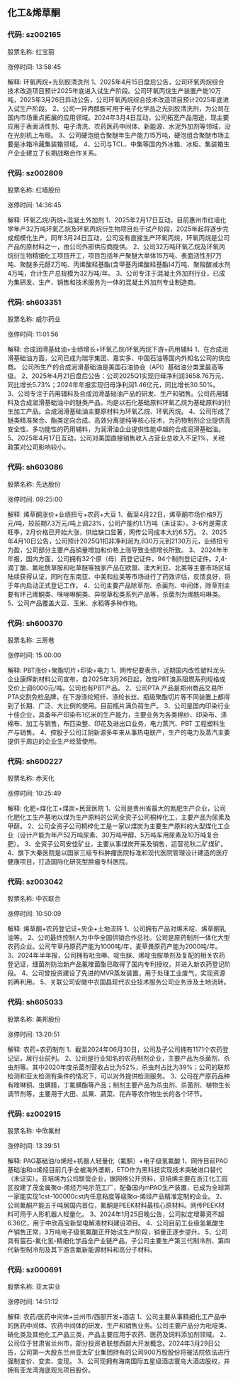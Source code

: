 ## 化工&烯草酮

### 代码: sz002165

股票名称: 红宝丽

涨停时间: 13:58:45

解释: 环氧丙烷+光刻胶清洗剂
1、2025年4月15日盘后公告，公司环氧丙烷综合技术改造项目预计2025年底进入试生产阶段。公司环氧丙烷生产装置产能10万吨，2025年3月26日异动公告，公司环氧丙烷综合技术改造项目预计2025年底进入试生产阶段。
2、公司一异丙醇胺可用于电子化学品之光刻胶清洗剂，为公司在国内市场重点拓展的应用领域。2024年3月4日互动，公司拓宽产品用途，现主要应用于表面活性剂、电子清洗、农药医药中间体、新能源、水泥外加剂等领域，没在光刻机上布局。
3、公司硬泡组合聚醚年生产能力15万吨，硬泡组合聚醚市场主要是冰箱冷藏集装箱领域。
4、公司与TCL、中集等国内外冰箱、冰柜、集装箱生产企业建立了长期战略合作关系。

### 代码: sz002809

股票名称: 红墙股份

涨停时间: 14:36:45

解释: 环氧乙烷/丙烷+混凝土外加剂
1、2025年2月17日互动，目前惠州市红墙化学年产32万吨环氧乙烷及环氧丙烷衍生物项目处于试产阶段，2025年起将逐步完成规模化生产。同年3月24日互动，公司没有直接生产环氧丙烷，环氧丙烷是公司产品的原材料之一，由公司外部供应商提供。
2、公司32万吨环氧乙烷及环氧丙烷衍生物精细化工项目开工，项目包括年产聚醚大单体15万吨、表面活性剂7万吨、聚醚多元醇2万吨、丙烯酸羟基酯(含甲基丙烯酸羟基酯)4万吨、聚羧酸减水剂4万吨，合计生产总规模为32万吨/年。
3、公司专注于混凝土外加剂行业，已成为集研发、生产、销售和技术服务为一体的混凝土外加剂专业制造商。

### 代码: sh603351

股票名称: 威尔药业

涨停时间: 11:01:56

解释: 合成润滑基础油+业绩增长+环氧乙烷/环氧丙烷下游+药用辅料
1、在合成润滑基础油方面，公司已成为瑞孚集团、嘉实多、中国石油等国内外知名公司的供应商。 公司所生产的合成润滑基础油是美国石油协会（API）基础油分类里最高等级。
2、2025年4月21日盘后公告：公司2025Q1实现归母净利润3658.76万元，同比增长5.73%；2024年年报实现归母净利润1.46亿元，同比增长30.50%。
3、公司专注于药用辅料及合成润滑基础油产品的研发、生产和销售。公司药用辅料及合成润滑基础油中的醚类产品，均是以石化基础原料环氧乙烷为基础原料的衍生加工产品。合成润滑基础油主要原材料为环氧乙烷、环氧丙烷。
4、公司形成了醚类精准聚合、酯类定向合成、高效分离提纯等核心技术，为药物制剂企业提供高安全性、多功能性的药用辅料，为润滑油企业提供性能卓越的合成润滑基础油。
5、2025年4月17日互动，公司对美国直接销售收入占营业总收入不足1%，关税政策对公司影响较小。

### 代码: sh603086

股票名称: 先达股份

涨停时间: 09:25:00

解释: 烯草酮涨价+业绩扭亏+农药+大豆
1、截至4月22日，烯草酮市场价格9万元/吨，较前期7.3万元/吨上调23%，公司产能约1.1万吨（未证实）。3-6月是需求旺季，2月价格已开始大涨，供给缺口显著，网传公司成本大约6.5万。
2、2025年4月10日公告，公司预计2025Q1扣非净利润为,830万元到2130万元，业绩扭亏为盈，公司部分主要产品销量增加和价格上涨导致业绩增长所致。
3、 2024年半年报，国内方面，公司拥有32个原（母）药登记证件，94个制剂登记证件。2,4-滴丁酸、氟吡酰草胺和吡草醚等独家产品在欧盟、澳大利亚、北美等主要市场区域陆续获得认证，同时在东南亚、中美和拉美等市场进行了药效评估，反馈良好，将于年内启动正式登记工作。
4、公司主要产品除草剂、杀菌剂、中间体，除草剂主要有环己烯酮类、咪唑啉酮类、异噁草松类系列产品等，杀菌剂为烯酰吗啉类。
5、公司产品覆盖大豆、玉米、水稻等多种作物。

### 代码: sh600370

股票名称: 三房巷

涨停时间: 15:00:00

解释: PBT涨价+聚酯切片+印染+电力
1、网传纪要表示，近期国内改性塑料龙头企业康辉新材料公司宣布，自2025年3月26日起，改性PBT溴系阻燃系列规格成交价上调6000元/吨。公司也有PBT产品。
2、公司PTA 产品是郑州商品交易所PTA交割免检品牌，在下游涤纶短纤、涤纶长丝、瓶级聚酯切片等不同装置上都得到了长期、广泛、大比例的使用。目前瓶片满负荷生产。
3、公司是国内印染行业十佳企业，具备年产印染布1亿米的生产能力，主要业务为各类棉纱、印染布、涤棉布、加工与销售，布匹染整、印花及进出口业务，电力蒸汽、PBT 工程塑料生产与销售。
4、控股子公司江阴新源多年来从事热电联产，生产的电力及蒸汽主要提供于周边的企业生产经营使用。

### 代码: sh600227

股票名称: 赤天化

涨停时间: 10:25:49

解释: 化肥+煤化工+煤炭+民营医院
1、公司是贵州省最大的氮肥生产企业，公司化肥化工生产基地以煤为生产原料的公司全资子公司桐梓化工，主要产品为尿素及甲醇。
2、公司全资子公司桐梓化工是一家以煤炭为主要生产原料的大型煤化工企业（设计产能为年产52万吨尿素、30万吨甲醇、5万吨车用尿素及10万吨复合肥）。
3、全资子公司安佳矿业，主要从事煤炭开采及销售，运营花秋二矿煤矿。
4、旗下大秦医院是以国家三级专科肿瘤医院标准和现代医院管理设计建造的医疗健康项目，打造国际化研究型肿瘤专科医院。

### 代码: sz003042

股票名称: 中农联合

涨停时间: 10:50:09

解释: 烯草酮+农药登记证+央企+土地流转
1、公司拥有产品对烯禾啶、烯草酮乳油等。
2、公司最终控制人为中华全国供销合作总社。公司是原药制剂一体化大型农药企业。公司苄草丹原药产能为1000吨/年，麦草畏原药产能为2000吨/年。
3、2024年半年报，公司拥有吡虫啉、啶虫脒、烯啶虫胺单剂及复配的相关农药登记证，细菌剂防治新产品氟喹菌酯已取得了国内专利授权，并进入新农药登记阶段。
4、公司曾投资建设了先进的MVR蒸发装置，用于处理工业废气，实现资源的再利用。
5、关联公司安徽中农国昌现代农业技术服务公司业务涉及土地流转。

### 代码: sh605033

股票名称: 美邦股份

涨停时间: 13:20:51

解释: 农药+农药制剂
1、截至2024年06月30日，公司及子公司拥有1171个农药登记证，居行业前列。
2、公司是行业知名的农药制剂企业，主要产品为杀菌剂、杀虫剂等。其中2020年度杀菌剂营收占比为52%，杀虫剂占比为39%；公司的联邦检测和亚太检测有条件的情况下，可以对外提供检测服务。
3、公司在产原药品种有喹啉铜、虫螨腈，丁氟螨酯等产品；制剂主要产品为杀虫剂、杀菌剂、植物生长调节剂等，主要用于大田、瓜果、蔬菜、花卉等农作物生长的各个环节。

### 代码: sz002915

股票名称: 中欣氟材

涨停时间: 13:39:51

解释: PAO基础油/α烯烃+机器人轻量化（氟酮）+电子级氢氟酸
1、网传目前PAO基础油和α烯烃目前几乎全被海外垄断，ETO作为黑科技实现技术突破进口替代（未证实）。亚培烯为公司联营企业，据网络公开资料，亚培烯主要在浙江化工园区投建了茂金属聚α-烯烃万吨示范工厂，配备国内mPAO生产装置，已成为全球第一家能实现1cst-100000cst内任意粘度等级聚α-烯烃产品精准定制的企业。
2、公司氟酮产能五千吨居国内首位，氟酮是PEEK材料最核心原材料。网传PEEK材料可用于人形机器人轻量化。
3、2024年1月25日晚公告，公司拟定增募资不超6.36亿，用于中欣高宝新型电解液材料建设项目。
4、公司目前工业级氢氟酸生产销售正常，3万吨电子级氢氟酸正开始试生产阶段，销量正逐步提升。
5、公司具有萤石-氟化氢-精细化学品全产业链产品，子公司主要生产第三代制冷剂、第四代新型制冷剂及其下游含氟新能源材料和高分子材料。

### 代码: sz000691

股票名称: 亚太实业

涨停时间: 14:51:12

解释: 农药/医药中间体+兰州市/西部开发+酒店
1、公司主要从事精细化工产品中的医药中间体、农药中间体的研发、生产和销售业务。公司主要产品分为吡啶类、硝化类及其他化工产品三类，产品主要应用于农药、医药及饲料添加剂领域。
2、公司位于甘肃省兰州市，部分投资者联想西部大开发概念。2024年3月29日公告，公司第一大股东兰州亚太矿业集团持有的公司900万股股份将被法院依法进行强制变价、变卖、变现。
3、公司现拥有海南国际五星级酒店寰岛大酒店股权，并拥有亚龙湾海底观光项目股份。

